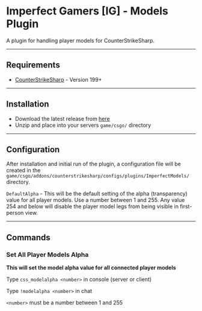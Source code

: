 # Imperfect Gamers [IG] - Models Plugin

A plugin for handling player models for CounterStrikeSharp.

---

## Requirements
- [CounterStrikeSharp](https://github.com/roflmuffin/CounterStrikeSharp) - Version 199+

---

## Installation
- Download the latest release from [here](https://github.com/razpbrry/Imperfect-Models/releases)
- Unzip and place into your servers `game/csgo/` directory

---

## Configuration

After installation and initial run of the plugin, a configuration file will be created in the `game/csgo/addons/counterstrikesharp/configs/plugins/ImperfectModels/` directory.

`DefaultAlpha` - This will be the default setting of the alpha (transparency) value for all player models. Use a number between 1 and 255. Any value 254 and below will disable the player model legs from being visible in first-person view.

---

## Commands

### Set All Player Models Alpha
**This will set the model alpha value for all connected player models**

Type `css_modelalpha <number>` in console (server or client)

Type `!modelalpha <number>` in chat

`<number>` must be a number between 1 and 255
